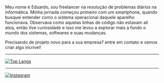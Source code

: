 Meu nome é  Eduardo, sou freelancer na resolução de problemas diários na informática. Minha jornada começou primeiro com um smartphone, quando busquei entender como o sistema operacional daquele aparelho funcionava. Observava como aquelas linhas de código não estavam ali atoa, então tive curiosidade e isso me levou a explorar mais a fundo o mundo dos sistemas, softwares e suas mudanças.

Precisando de projeto novo para a sua empresa? entre em contato e vamos criar algo incrível!




---
<!-- Gráfico de Linguagens -->
[![Top Langs](https://github-readme-stats.vercel.app/api/top-langs/?username=Eduardovass04&layout=compact&langs_count=10&theme=radical)](https://github.com/anuraghazra/github-readme-stats)

---

<!-- Botão Instagram -->
[![Instagram](https://img.shields.io/badge/-Instagram-%23E4405F.svg?style=for-the-badge&logo=Instagram&logoColor=white)](https://www.instagram.com/eduardovasconcelos04)

</div>

